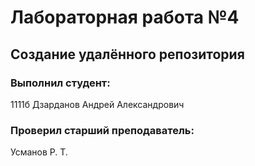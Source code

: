 # Лабораторная работа №4
## Создание удалённого репозитория
### Выполнил студент:
1111б
Дзарданов Андрей Александрович
### Проверил старший преподаватель:
Усманов Р. Т.
